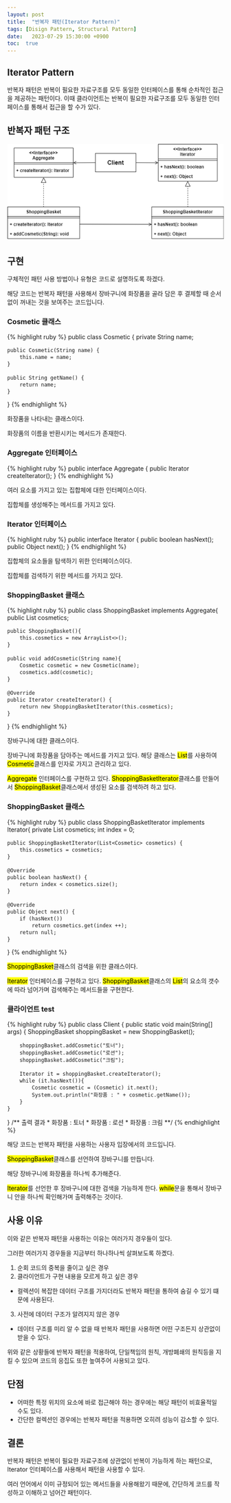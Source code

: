 ```yaml
---
layout: post
title:  "반복자 패턴(Iterator Pattern)"
tags: [Disign Pattern, Structural Pattern]
date:   2023-07-29 15:30:00 +0900
toc:  true
---
```


## Iterator Pattern

반복자 패턴은 반복이 필요한 자료구조를 모두 동일한 인터페이스를 통해 순차적인 접근을 제공하는 패턴이다. 이때 클라이언트는 반복이 필요한 자료구조를 모두 동일한 인터페이스를 통해서 접근을 할 수가 있다.

## 반복자 패턴 구조

![Class Diagram](https://github.com/seeungmin/seeungmin.github.io/blob/main/DesignPatternDiagram/%EC%9D%B4%ED%84%B0%EB%A0%88%EC%9D%B4%ED%84%B0%20%ED%8C%A8%ED%84%B4.png?raw=true "Iterator Pattern Class Diagram")



## 구현
구체적인 패턴 사용 방법이나 유형은 코드로 설명하도록 하겠다.

해당 코드는 반복자 패턴을 사용해서 장바구니에 화장품을 골라 담은 후 결제할 때 순서없이 꺼내는 것을 보여주는 코드입니다.


### Cosmetic 클래스

{% highlight ruby %}
public class Cosmetic {
    private String name;

    public Cosmetic(String name) {
        this.name = name;
    }

    public String getName() {
        return name;
    }
}
{% endhighlight %}

화장품을 나타내는 클래스이다.

화장품의 이름을 반환시키는 메서드가 존재한다.

### Aggregate 인터페이스
{% highlight ruby %}
public interface Aggregate {
    public Iterator createIterator();
}
{% endhighlight %}

여러 요소를 가지고 있는 집합체에 대한 인터페이스이다.

집합체를 생성해주는 메서드를 가지고 있다.

### Iterator 인터페이스
{% highlight ruby %}
public interface Iterator {
    public boolean hasNext();
    public Object next();
}
{% endhighlight %}

집합체의 요소들을 탐색하기 위한 인터페이스이다.

집합체를 검색하기 위한 메서드를 가지고 있다.

### ShoppingBasket 클래스
{% highlight ruby %}
public class ShoppingBasket implements Aggregate{
    public List<Cosmetic> cosmetics;

    public ShoppingBasket(){
        this.cosmetics = new ArrayList<>();
    }

    public void addCosmetic(String name){
        Cosmetic cosmetic = new Cosmetic(name);
        cosmetics.add(cosmetic);
    }

    @Override
    public Iterator createIterator() {
        return new ShoppingBasketIterator(this.cosmetics);
    }
}
{% endhighlight %}

장바구니에 대한 클래스이다.

장바구니에 화장품을 담아주는 메서드를 가지고 있다. 해당 클래스는 <mark>List</mark>를 사용하여 <mark>Cosmetic</mark>클래스를 인자로 가지고 관리하고 있다.

<mark>Aggregate</mark> 인터페이스를 구현하고 있다. <mark>ShoppingBasketIterator</mark>클래스를 만들어서 <mark>ShoppingBasket</mark>클래스에서 생성된 요소를 검색하려 하고 있다.

### ShoppingBasket 클래스
{% highlight ruby %}
public class ShoppingBasketIterator implements Iterator{
    private List<Cosmetic> cosmetics;
    int index = 0;

    public ShoppingBasketIterator(List<Cosmetic> cosmetics) {
        this.cosmetics = cosmetics;
    }

    @Override
    public boolean hasNext() {
        return index < cosmetics.size();
    }

    @Override
    public Object next() {
        if (hasNext())
            return cosmetics.get(index ++);
        return null;
    }
}
{% endhighlight %}

<mark>ShoppingBasket</mark>클래스의 검색을 위한 클래스이다.

<mark>Iterator</mark> 인터페이스를 구현하고 있다. <mark>ShoppingBasket</mark>클래스의 <mark>List</mark>의 요소의 갯수에 따라 넘어가며 검색해주는 메서드들을 구현한다.


### 클라이언트 test
{% highlight ruby %}
public class Client {
    public static void main(String[] args) {
        ShoppingBasket shoppingBasket = new ShoppingBasket();

        shoppingBasket.addCosmetic("토너");
        shoppingBasket.addCosmetic("로션");
        shoppingBasket.addCosmetic("크림");

        Iterator it = shoppingBasket.createIterator();
        while (it.hasNext()){
            Cosmetic cosmetic = (Cosmetic) it.next();
            System.out.println("화장품 : " + cosmetic.getName());
        }
    }
}
    /** 출력 결과
        * 화장품 : 토너
        * 화장품 : 로션
        * 화장품 : 크림
        **/
{% endhighlight %}

해당 코드는 반복자 패턴을 사용하는 사용자 입장에서의 코드입니다.

<mark>ShoppingBasket</mark>클래스를 선언하여 장바구니를 만듭니다.

해당 장바구니에 화장품을 하나씩 추가해준다.

<mark>Iterator</mark>를 선언한 후 장바구니에 대한 검색을 가능하게 한다. <mark>while</mark>문을 통해서 장바구니 안을 하나씩 확인해가며 출력해주는 것이다.

## 사용 이유

이와 같은 반복자 패턴을 사용하는 이유는 여러가지 경우들이 있다.

그러한 여러가지 경우들을 지금부터 하나하나씩 살펴보도록 하곘다.

1. 순회 코드의 중복을 줄이고 싶은 경우
2. 클라이언트가 구현 내용을 모르게 하고 싶은 경우
- 컬렉션이 복잡한 데이터 구조를 가지더라도 반복자 패턴을 통하여 숨길 수 있기 떄문에 사용된다.
3. 사전에 데이터 구조가 알려지지 않은 경우
- 데이터 구조를 미리 알 수 없을 때 반복자 패턴을 사용하면 어떤 구조든지 상관없이 받을 수 있다.

위와 같은 상황들에 반복자 패턴을 적용하여, 단일책임의 원칙, 개방폐쇄의 원칙등을 지킬 수 있으며 코드의 응집도 또한 높여주어 사용되고 있다.


## 단점
- 어떠한 특정 위치의 요소에 바로 접근해야 하는 경우에는 해당 패턴이 비효율적일 수도 있다.
- 간단한 컬렉션인 경우에는 반복자 패턴을 적용하면 오히려 성능이 감소할 수 있다.

## 결론

반복자 패턴은 반복이 필요한 자료구조에 상관없이 반복이 가능하게 하는 패턴으로, Iterator 인터페이스를 사용해서 패턴을 사용할 수 있다.

여러 언어에서 이미 규정되어 있는 메서드들을 사용해왔기 때문에, 간단하게 코드를 작성하고 이해하고 넘어간 패턴이다.
